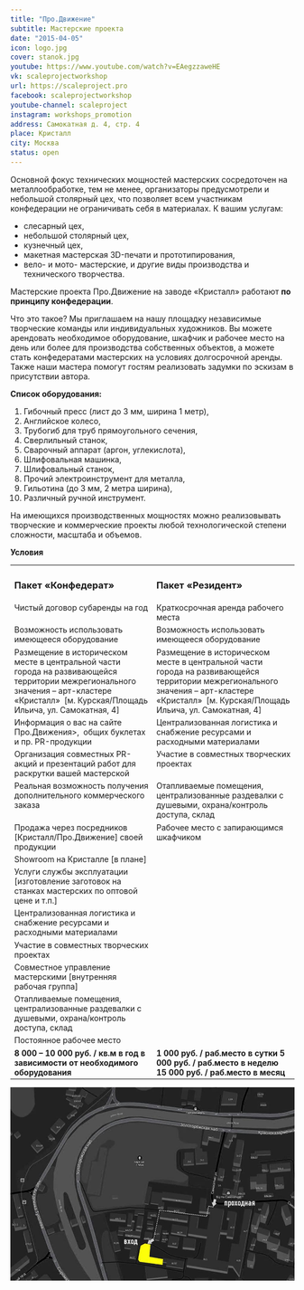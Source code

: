 ```yaml
---
title: "Про.Движение"
subtitle: Мастерские проекта
date: "2015-04-05"
icon: logo.jpg
cover: stanok.jpg
youtube: https://www.youtube.com/watch?v=EAegzzaweHE
vk: scaleprojectworkshop
url: https://scaleproject.pro
facebook: scaleprojectworkshop
youtube-channel: scaleproject
instagram: workshops_promotion
address: Самокатная д. 4, стр. 4
place: Кристалл
city: Москва
status: open
---
```


Основной фокус технических мощностей мастерских сосредоточен на металлообработке, тем не менее, организаторы предусмотрели и небольшой столярный цех, что позволяет всем участникам конфедерации не ограничивать себя в материалах. К вашим услугам:

- слесарный цех,
- небольшой столярный цех,
- кузнечный цех,
- макетная мастерская 3D-печати и прототипирования,
- вело- и мото- мастерские, и другие виды производства и технического творчества.

Мастерские проекта Про.Движение на заводе «Кристалл» работают **по принципу конфедерации**.

Что это такое? Мы приглашаем на нашу площадку независимые творческие команды или индивидуальных художников. Вы можете арендовать необходимое оборудование, шкафчик и рабочее место на день или более для производства собственных объектов, а можете стать конфедератами мастерских на условиях долгосрочной аренды. Также наши мастера помогут гостям реализовать задумки по эскизам в присутствии автора.

**Список оборудования:**

1. Гибочный пресс (лист до 3 мм, ширина 1 метр),
2. Английское колесо,
3. Трубогиб для труб прямоугольного сечения,
4. Сверлильный станок,
5. Сварочный аппарат (аргон, углекислота),
6. Шлифовальная машинка,
7. Шлифовальный станок,
8. Прочий электроинструмент для металла,
9. Гильотина (до 3 мм, 2 метра ширина),
10. Различный ручной инструмент.

На имеющихся производственных мощностях можно реализовывать творческие и коммерческие проекты любой технологической степени сложности, масштаба и объемов.

<youtube-embed link="https://youtu.be/zjHnNgaz4Ug" />

**Условия**

<table  cellspacing="0" cellpadding="0"><tbody><tr><td valign="top" width="399"><h3><b>Пакет «Конфедерат»</b></h3></td><td valign="top" width="399"><h3><b>Пакет «Резидент»</b></h3></td></tr><tr><td valign="top" width="399">Чистый договор субаренды на год</td><td valign="top" width="399">Краткосрочная аренда рабочего места</td></tr><tr><td valign="top" width="399">Возможность использовать имеющееся оборудование</td><td valign="top" width="399">Возможность использовать имеющееся оборудование</td></tr><tr><td valign="top" width="399">Размещение в историческом месте в центральной части города на развивающейся территории межрегионального значения – арт-кластере «Кристалл»&nbsp; [м. Курская/Площадь Ильича, ул. Самокатная, 4]</td><td valign="top" width="399">Размещение в историческом месте в центральной части города на развивающейся территории межрегионального значения – арт-кластере «Кристалл»&nbsp; [м. Курская/Площадь Ильича, ул. Самокатная, 4]</td></tr><tr><td valign="top" width="399">Информация о вас на сайте Про.Движения&gt;,&nbsp; общих буклетах и пр. PR-продукции</td><td valign="top" width="399">Централизованная логистика и снабжение ресурсами и расходными материалами</td></tr><tr><td valign="top" width="399">Организация совместных PR-акций и презентаций работ для раскрутки вашей мастерской</td><td valign="top" width="399">Участие в совместных творческих проектах</td></tr><tr><td valign="top" width="399">Реальная возможность получения дополнительного коммерческого заказа</td><td valign="top" width="399">Отапливаемые помещения, централизованные раздевалки с душевыми, охрана/контроль доступа, склад</td></tr><tr><td valign="top" width="399">Продажа через посредников [Кристалл/Про.Движение] своей продукции</td><td valign="top" width="399">Рабочее место с запирающимся шкафчиком</td></tr><tr><td valign="top" width="399">Showroom на Кристалле [в плане]</td><td valign="top" width="399"></td></tr><tr><td valign="top" width="399">Услуги службы эксплуатации [изготовление заготовок на станках мастерских по оптовой цене и т.п.]</td><td valign="top" width="399"></td></tr><tr><td valign="top" width="399">Централизованная логистика и снабжение ресурсами и расходными материалами</td><td valign="top" width="399"></td></tr><tr><td valign="top" width="399">Участие в совместных творческих проектах</td><td valign="top" width="399"></td></tr><tr><td valign="top" width="399">Совместное управление мастерскими [внутренняя рабочая группа]</td><td valign="top" width="399"></td></tr><tr><td valign="top" width="399">Отапливаемые помещения, централизованные раздевалки с душевыми, охрана/контроль доступа, склад</td><td valign="top" width="399"></td></tr><tr><td valign="top" width="399">Постоянное рабочее место</td><td valign="top" width="399"></td></tr><tr><td valign="top" width="399"><b>8&nbsp;000 – 10 000 руб. / кв.м в год в зависимости от необходимого оборудования</b></td><td valign="top" width="399"><b>1 000 руб. / раб.место в сутки</b> <b>5 000 руб. / раб.место в неделю</b> <b>15 000 руб. / раб.место в месяц</b></td></tr></tbody></table>

![](map.jpg)

